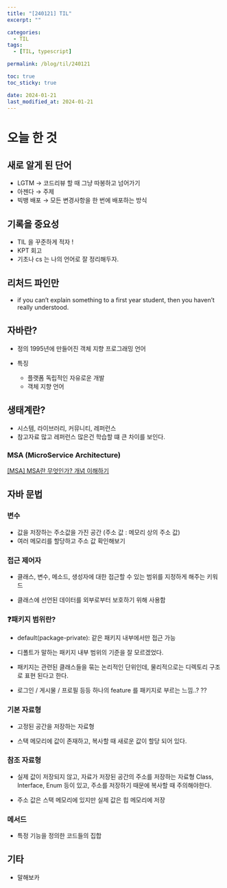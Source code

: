 ```yaml
---
title: "[240121] TIL"
excerpt: ""

categories:
  - TIL
tags:
  - [TIL, typescript]

permalink: /blog/til/240121

toc: true
toc_sticky: true

date: 2024-01-21
last_modified_at: 2024-01-21
---
```


# 오늘 한 것

## 새로 알게 된 단어

- LGTM → 코드리뷰 할 때 그냥 따봉하고 넘어가기
- 아젠다 → 주제
- 빅뱅 배포 → 모든 변경사항을 한 번에 배포하는 방식


## 기록을 중요성
- TIL 을 꾸준하게 적자 !
- KPT 회고
- 기초나 cs 는 나의 언어로 잘 정리해두자.

## 리처드 파인만
- if you can’t explain something to a first year student, then you haven’t really understood.

## 자바란?

- 정의
  1995년에 만들어진 객체 지향 프로그래밍 언어

- 특징
  - 플랫폼 독립적인 자유로운 개발
  - 객체 지향 언어


## 생태계란?

- 시스템, 라이브러리, 커뮤니티, 레퍼런스
- 참고자료 많고 레퍼런스 많은건 학습할 떄 큰 차이를 보인다.

### MSA (MicroService Architecture)

[[MSA] MSA란 무엇인가? 개념 이해하기](https://wooaoe.tistory.com/57)



## 자바 문법

### 변수

- 값을 저장하는 주소값을 가진 공간 (주소 값 : 메모리 상의 주소 값)
- 여러 메모리를 할당하고 주소 값 확인해보기



### 접근 제어자

- 클래스, 변수, 메소드, 생성자에 대한 접근할 수 있는 범위를 지정하게 해주는 키워드

- 클래스에 선언된 데이터를 외부로부터 보호하기 위해 사용함


### ❓패키지 범위란? 

- default(package-private): 같은 패키지 내부에서만 접근 가능

- 디폴트가 말하는 패키지 내부 범위의 기준을 잘 모르겠었다.

- 패키지는 관련된 클래스들을 묶는 논리적인 단위인데, 물리적으로는 디렉토리 구조로 표현 된다고 한다. 

- 로그인 / 게시물 / 프로필 등등 하나의 feature 를 패키지로 부르는 느낌..? ??  



### 기본 자료형

- 고정된 공간을 저장하는 자료형 

- 스택 메모리에 값이 존재하고, 복사할 때 새로운 값이 할당 되어 있다.



### 참조 자료형

- 실제 값이 저장되지 않고, 자료가 저장된 공간의 주소를 저장하는 자료형 Class, Interface, Enum 등이 있고, 주소를 저장하기 때문에 복사할 때 주의해야한다. 

- 주소 값은 스택 메모리에 있지만 실제 값은 힙 메모리에 저장



### 메서드

- 특정 기능을 정의한 코드들의 집합



## 기타

- 말해보카
